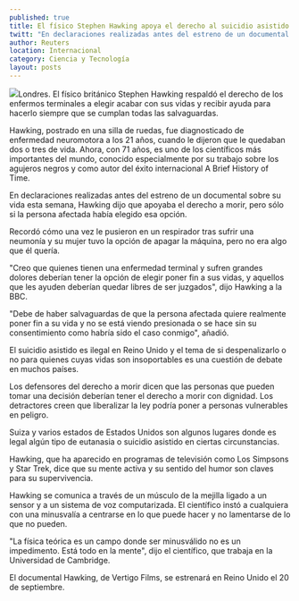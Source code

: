 ```yaml
---
published: true
title: El físico Stephen Hawking apoya el derecho al suicidio asistido
twitt: "En declaraciones realizadas antes del estreno de un documental sobre su vida esta semana, Hawking dijo que apoyaba el derecho a morir, pero sólo si la persona afectada había elegido esa opción."
author: Reuters
location: Internacional
category: Ciencia y Tecnología
layout: posts
---
```


![](http://i.imgur.com/Pm5Xaiym.jpg)Londres. El físico británico Stephen Hawking respaldó el derecho de los enfermos terminales a elegir acabar con sus vidas y recibir ayuda para hacerlo siempre que se cumplan todas las salvaguardas.

Hawking, postrado en una silla de ruedas, fue diagnosticado de enfermedad neuromotora a los 21 años, cuando le dijeron que le quedaban dos o tres de vida. Ahora, con 71 años, es uno de los científicos más importantes del mundo, conocido especialmente por su trabajo sobre los agujeros negros y como autor del éxito internacional A Brief History of Time.

En declaraciones realizadas antes del estreno de un documental sobre su vida esta semana, Hawking dijo que apoyaba el derecho a morir, pero sólo si la persona afectada había elegido esa opción.

Recordó cómo una vez le pusieron en un respirador tras sufrir una neumonía y su mujer tuvo la opción de apagar la máquina, pero no era algo que él quería.

"Creo que quienes tienen una enfermedad terminal y sufren grandes dolores deberían tener la opción de elegir poner fin a sus vidas, y aquellos que les ayuden deberían quedar libres de ser juzgados", dijo Hawking a la BBC.

"Debe de haber salvaguardas de que la persona afectada quiere realmente poner fin a su vida y no se está viendo presionada o se hace sin su consentimiento como habría sido el caso conmigo", añadió.

El suicidio asistido es ilegal en Reino Unido y el tema de si despenalizarlo o no para quienes cuyas vidas son insoportables es una cuestión de debate en muchos países.

Los defensores del derecho a morir dicen que las personas que pueden tomar una decisión deberían tener el derecho a morir con dignidad. Los detractores creen que liberalizar la ley podría poner a personas vulnerables en peligro.

Suiza y varios estados de Estados Unidos son algunos lugares donde es legal algún tipo de eutanasia o suicidio asistido en ciertas circunstancias.

Hawking, que ha aparecido en programas de televisión como Los Simpsons y Star Trek, dice que su mente activa y su sentido del humor son claves para su supervivencia.

Hawking se comunica a través de un músculo de la mejilla ligado a un sensor y a un sistema de voz computarizada. El científico instó a cualquiera con una minusvalía a centrarse en lo que puede hacer y no lamentarse de lo que no pueden.

"La física teórica es un campo donde ser minusválido no es un impedimento. Está todo en la mente", dijo el científico, que trabaja en la Universidad de Cambridge.

El documental Hawking, de Vertigo Films, se estrenará en Reino Unido el 20 de septiembre.
